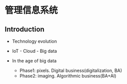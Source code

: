 # 管理信息系统

## Introduction

- Technology evolution

- IoT - Cloud - Big data

- In the age of big data
    - Phase1: pixels. Digital business(digitalization, BA)
    - Phase2: imaging. Algorithmic business(BA+AI)


